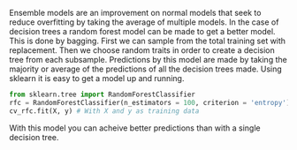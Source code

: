 Ensemble models are an improvement on normal models that seek to reduce overfitting by taking the average of multiple models. In the case of decision trees a random forest model can be made to get a better model. This is done by bagging. First we can sample from the total training set with replacement. Then we choose random traits in order to create a decision tree from each subsample. Predictions by this model are made by taking the majority or average of the predictions of all the decision trees made. Using sklearn it is easy to get a model up and running.

```python
from sklearn.tree import RandomForestClassifier
rfc = RandomForestClassifier(n_estimators = 100, criterion = 'entropy')
cv_rfc.fit(X, y) # With X and y as training data
```

With this model you can acheive better predictions than with a single decision tree.
